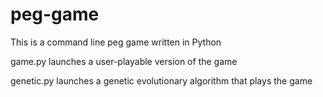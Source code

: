 # peg-game

This is a command line peg game written in Python

game.py launches a user-playable version of the game

genetic.py launches a genetic evolutionary algorithm that plays the game
